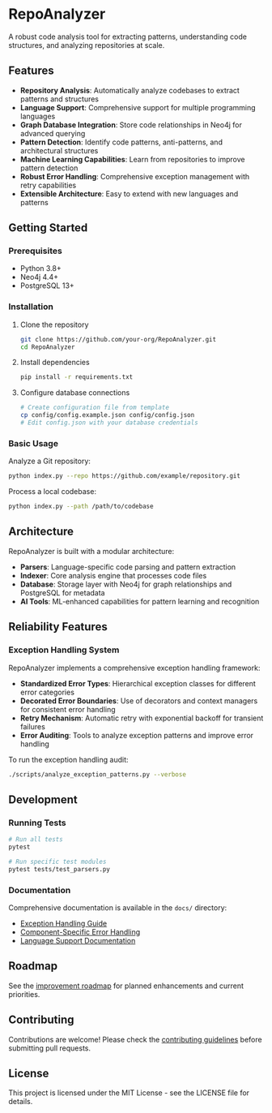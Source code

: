# RepoAnalyzer

A robust code analysis tool for extracting patterns, understanding code structures, and analyzing repositories at scale.

## Features

- **Repository Analysis**: Automatically analyze codebases to extract patterns and structures
- **Language Support**: Comprehensive support for multiple programming languages
- **Graph Database Integration**: Store code relationships in Neo4j for advanced querying
- **Pattern Detection**: Identify code patterns, anti-patterns, and architectural structures
- **Machine Learning Capabilities**: Learn from repositories to improve pattern detection
- **Robust Error Handling**: Comprehensive exception management with retry capabilities
- **Extensible Architecture**: Easy to extend with new languages and patterns

## Getting Started

### Prerequisites

- Python 3.8+
- Neo4j 4.4+
- PostgreSQL 13+

### Installation

1. Clone the repository

   ```bash
   git clone https://github.com/your-org/RepoAnalyzer.git
   cd RepoAnalyzer
   ```

2. Install dependencies

   ```bash
   pip install -r requirements.txt
   ```

3. Configure database connections

   ```bash
   # Create configuration file from template
   cp config/config.example.json config/config.json
   # Edit config.json with your database credentials
   ```

### Basic Usage

Analyze a Git repository:

```bash
python index.py --repo https://github.com/example/repository.git
```

Process a local codebase:

```bash
python index.py --path /path/to/codebase
```

## Architecture

RepoAnalyzer is built with a modular architecture:

- **Parsers**: Language-specific code parsing and pattern extraction
- **Indexer**: Core analysis engine that processes code files
- **Database**: Storage layer with Neo4j for graph relationships and PostgreSQL for metadata
- **AI Tools**: ML-enhanced capabilities for pattern learning and recognition

## Reliability Features

### Exception Handling System

RepoAnalyzer implements a comprehensive exception handling framework:

- **Standardized Error Types**: Hierarchical exception classes for different error categories
- **Decorated Error Boundaries**: Use of decorators and context managers for consistent error handling
- **Retry Mechanism**: Automatic retry with exponential backoff for transient failures
- **Error Auditing**: Tools to analyze exception patterns and improve error handling

To run the exception handling audit:

```bash
./scripts/analyze_exception_patterns.py --verbose
```

## Development

### Running Tests

```bash
# Run all tests
pytest

# Run specific test modules
pytest tests/test_parsers.py
```

### Documentation

Comprehensive documentation is available in the `docs/` directory:

- [Exception Handling Guide](docs/exception_handling_guide.md)
- [Component-Specific Error Handling](docs/component_error_handling.md)
- [Language Support Documentation](docs/language_support.md)

## Roadmap

See the [improvement roadmap](pjt_notes/improvement_roadmap.md) for planned enhancements and current priorities.

## Contributing

Contributions are welcome! Please check the [contributing guidelines](CONTRIBUTING.md) before submitting pull requests.

## License

This project is licensed under the MIT License - see the LICENSE file for details.

